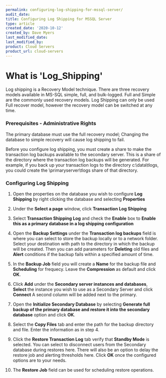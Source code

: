 ```yaml
---
permalink: configuring-log-shipping-for-mssql-server/
audit_date:
title: Configuring Log Shipping for MSSQL Server
type: article
created_date: '2020-10-12'
created_by: Dave Myers
last_modified_date:
last_modified_by:
product: Cloud Servers
product_url: cloud-servers
---
```


# What is 'Log_Shipping'

Log shipping is a Recovery Model technique. There are three recovery models available in MS-SQL simple, full, and bulk-logged. Full and Simple are the commonly used recovery models. Log Shipping can only be used Full recover model, however the recovery model can be switched at any time. 

### Prerequisites - Administrative Rights

The primary database must use the full recovery model; Changing the database to simple recovery will cause log shipping to fail.

Before you configure log shipping, you must create a share to make the transaction log backups available to the secondary server. This is a share of the directory where the transaction log backups will be generated. For example, if you back up your transaction logs to the directory c:\data\tlogs\, you could create the \\primaryserver\tlogs share of that directory.

### Configuring Log Shipping

1. Open the properties on the database you wish to configure **Log Shipping** by right clicking the database and selecting **Properties** 

2. Under the **Select a page** window, click **Transaction Log Shipping**

3. Select **Transaction Shipping Log** and check the **Enable** box to **Enable this as a primary database in a log shipping configuration**

4. Open the **Backup Settings** under the **Transaction log backups** field is where you can select to store the backup locally or to a network folder. Select your destination with path to the directory in which the backup will be created. Then you can add parameters for **Deleting** old files and **Alert** conditions if the backup fails within a specified amount of time. 

5. In the **Backup Job** field you will create a **Name** for the backup file and **Scheduling** for frequecy. Leave the **Compression** as default and click **OK**.

6. Click **Add** under the **Secondary server instances and databases**, **Select** the instance you wish to use as a Secondary Server and click **Connect** A second column will be added next to the primary.

7. Open the **Initialize Secondary Database** by selecting **Generate full backup of the primary database and restore it into the secondary database** option and click **OK**. 

8. Select the **Copy Files** tab and enter the path for the backup directory and file. Enter the information as in step 4.

9. Click the **Restore Transaction Log** tab verify that **Standby Mode** is selected. You can select to disconnect users from the Secondary database during restores here. There will also be an option to delay the restore job and alerting thresholds here. Click **OK** once the configured options are to your needs.

10. The **Restore Job** field can be used for scheduling restore operations.
